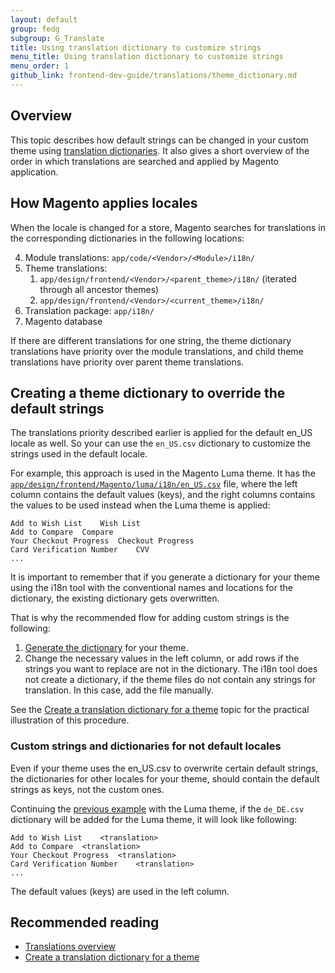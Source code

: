 ```yaml
---
layout: default 
group: fedg
subgroup: G_Translate
title: Using translation dictionary to customize strings
menu_title: Using translation dictionary to customize strings
menu_order: 1
github_link: frontend-dev-guide/translations/theme_dictionary.md
---
```


<h2>Overview</h2>

This topic describes how default strings can be changed in your custom theme using <a href="{{site.gdeurl}}frontend-dev-guide/translations/#translate_terms">translation dictionaries</a>. It also gives a short overview of the order in which translations are searched and applied by Magento application.

<h2>How Magento applies locales</h2>

When the locale is changed for a store, Magento searches for translations in the corresponding dictionaries in the following locations:

4. Module translations: `app/code/<Vendor>/<Module>/i18n/`
4. Theme translations: 
	1. `app/design/frontend/<Vendor>/<parent_theme>/i18n/` (iterated through all ancestor themes)
	2. `app/design/frontend/<Vendor>/<current_theme>/i18n/`
4. Translation package: `app/i18n/`
5. Magento database

If there are different translations for one string, the theme dictionary translations have priority over the module translations, and child theme translations have priority over parent theme translations.

<h2>Creating a theme dictionary to override the default strings</h2>

The translations priority described earlier is applied for the default en_US locale as well. So your can use the `en_US.csv` dictionary to customize the strings used in the default locale.

<span id="luma_example">For example, this approach is used in the Magento Luma theme. It has the 
<a href="{{site.mage2000url}}app/design/frontend/Magento/luma/i18n/en_US.csv"><code>app/design/frontend/Magento/luma/i18n/en_US.csv</code></a> file, where the left column contains the default values (keys), and the right columns contains the values to be used instead when the Luma theme is applied:

    Add to Wish List	Wish List
    Add to Compare	Compare
    Your Checkout Progress	Checkout Progress
    Card Verification Number	CVV
    ...
</span>
It is important to remember that if you generate a dictionary for your theme using the i18n tool with the conventional names and locations for the dictionary, the existing dictionary gets overwritten. 

That is why the recommended flow for adding custom strings is the following:

1. <a href="{{site.gdeurl}}config-guide/cli/config-cli-subcommands-i18n.html#config-cli-subcommands-xlate-dict">Generate the dictionary</a> for your theme.
2. Change the necessary values in the left column, or add rows if the strings you want to replace are not in the dictionary. 
The i18n tool does not create a dictionary, if the theme files do not contain any strings for translation. In this case, add the file manually. 

See the <a href="{{site.gdeurl}}frontend-dev-guide/translations/translate_practice.html">Create a translation dictionary for a theme</a> topic for the practical illustration of this procedure.

<h3>Custom strings and dictionaries for not default locales</h3>
Even if your theme uses the en_US.csv to overwrite certain default strings, the dictionaries for other locales for your theme, should contain the default strings as keys, not the custom ones. 

Continuing the <a href="#luma_example">previous example</a> with the Luma theme, if the `de_DE.csv` dictionary will be added for the Luma theme, it will look like following:

    Add to Wish List	<translation>
    Add to Compare	<translation>
    Your Checkout Progress	<translation>
    Card Verification Number	<translation>
    ...

The default values (keys) are used in the left column.

## Recommended reading ##
- <a href="{{site.gdeurl}}frontend-dev-guide/translations/xlate.html">Translations overview</a>
-  <a href="{{site.gdeurl}}frontend-dev-guide/translations/translate_practice.html">Create a translation dictionary for a theme</a>